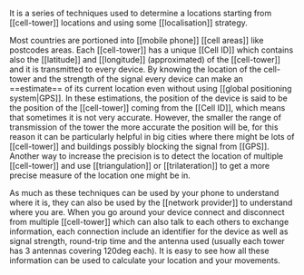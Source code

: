It is a series of techniques used to determine a locations starting from [[cell-tower]] locations and using some [[localisation]] strategy.

Most countries are portioned into [[mobile phone]] [[cell areas]] like postcodes areas. Each [[cell-tower]] has a unique [[Cell ID]] which contains also the [[latitude]] and [[longitude]] (approximated) of the [[cell-tower]] and it is transmitted to every device.
By knowing the location of the cell-tower and the strength of the signal every device can make an ==estimate== of its current location even without using [[global positioning system|GPS]].
In these estimations, the position of the device is said to be the position of the [[cell-tower]] coming from the [[Cell ID]], which means that sometimes it is not very accurate. However, the smaller the range of transmission of the tower the more accurate the position will be, for this reason it can be particularly helpful in big cities where there might be lots of [[cell-tower]] and buildings possibly blocking the signal from [[GPS]].
Another way to increase the precision is to detect the location of multiple [[cell-tower]] and use [[triangulation]] or [[trilateration]] to get a more precise measure of the location one might be in.

As much as these techniques can be used by your phone to understand where it is, they can also be used by the [[network provider]] to understand where you are.
When you go around your device connect and disconnect from multiple [[cell-tower]] which can also talk to each others to exchange information, each connection include an identifier for the device as well as signal strength, round-trip time and the antenna used (usually each tower has 3 antennas covering 120deg each). It is easy to see how all these information can be used to calculate your location and your movements.